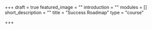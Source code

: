 +++
draft = true
featured_image = ""
introduction = ""
modules = []
short_description = ""
title = "Success Roadmap"
type = "course"

+++
